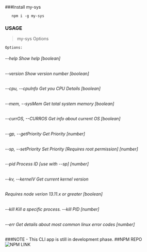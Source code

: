 ###Install my-sys
    
       npm i -g my-sys
  
### USAGE
> my-sys Options
    
    Options:
######  --help               Show help                                       [boolean]
######  --version            Show version number                             [boolean]
######  --cpu, --cpuInfo     Get you CPU Details                             [boolean]
######  --mem, --sysMem      Get total system memory                         [boolean]
######  --currOS, --CURROS   Get info about current OS                       [boolean]
######  --gp, --getPriority  Get Priority                                     [number]
######  --sp, --setPriority  Set Priority [Requires root permission]          [number]
######  --pid                Process ID [use with --sp]                       [number]
######  --kv, --kernelV      Get current kernel version
######                       Requires node verion 13.11.x or greater         [boolean]
######  --kill               Kill a specific process. --kill PID            [number]
######  --err                Get details about most common linux error codes  [number]

###NOTE 
    - This CLI app is still in development phase.
##NPM REPO
        ![NPM LINK](https://www.npmjs.com/package/my-sys)
